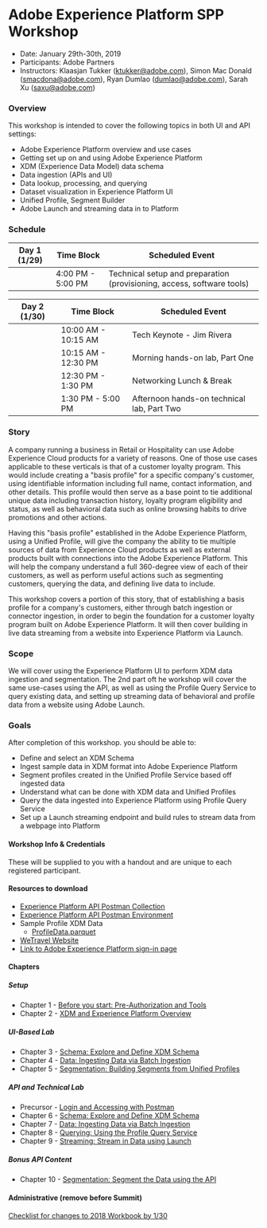 # Adobe Experience Platform SPP Workshop

- Date: January 29th-30th, 2019
- Participants: Adobe Partners
- Instructors: Klaasjan Tukker (ktukker@adobe.com), Simon Mac Donald (smacdona@adobe.com), Ryan Dumlao (dumlao@adobe.com), Sarah Xu (saxu@adobe.com)

### Overview

This workshop is intended to cover the following topics in both UI and API settings:

- Adobe Experience Platform overview and use cases
- Getting set up on and using Adobe Experience Platform
- XDM (Experience Data Model) data schema
- Data ingestion (APIs and UI)
- Data lookup, processing, and querying
- Dataset visualization in Experience Platform UI
- Unified Profile, Segment Builder
- Adobe Launch and streaming data in to Platform

### Schedule

| Day 1 (1/29) | Time Block        | Scheduled Event                                                        |
| ------------ | ----------------- | ---------------------------------------------------------------------- |
|              | 4:00 PM - 5:00 PM | Technical setup and preparation (provisioning, access, software tools) |

| Day 2 (1/30) | Time Block          | Scheduled Event                            |
| ------------ | ------------------- | ------------------------------------------ |
|              | 10:00 AM - 10:15 AM | Tech Keynote - Jim Rivera                  |
|              | 10:15 AM - 12:30 PM | Morning hands-on lab, Part One             |
|              | 12:30 PM - 1:30 PM  | Networking Lunch & Break                   |
|              | 1:30 PM - 5:00 PM   | Afternoon hands-on technical lab, Part Two |

### Story

A company running a business in Retail or Hospitality can use Adobe Experience Cloud products for a variety of reasons. One of those use cases applicable to these verticals is that of a customer loyalty program. This would include creating a "basis profile" for a specific company's customer, using identifiable information including full name, contact information, and other details. This profile would then serve as a base point to tie additional unique data including transaction history, loyalty program eligibility and status, as well as behavioral data such as online browsing habits to drive promotions and other actions.

Having this "basis profile" established in the Adobe Experience Platform, using a Unified Profile, will give the company the ability to tie multiple sources of data from Experience Cloud products as well as external products built with connections into the Adobe Experience Platform. This will help the company understand a full 360-degree view of each of their customers, as well as perform useful actions such as segmenting customers, querying the data, and defining live data to include.

This workshop covers a portion of this story, that of establishing a basis profile for a company's customers, either through batch ingestion or connector ingestion, in order to begin the foundation for a customer loyalty program built on Adobe Experience Platform. It will then cover building in live data streaming from a website into Experience Platform via Launch.

### Scope

We will cover using the Experience Platform UI to perform XDM data ingestion and segmentation. The 2nd part oft he workshop will cover the same use-cases using the API, as well as using the Profile Query Service to query existing data, and setting up streaming data of behavioral and profile data from a website using Adobe Launch.

### Goals

After completion of this workshop. you should be able to:

- Define and select an XDM Schema
- Ingest sample data in XDM format into Adobe Experience Platform
- Segment profiles created in the Unified Profile Service based off ingested data
- Understand what can be done with XDM data and Unified Profiles
- Query the data ingested into Experience Platform using Profile Query Service
- Set up a Launch streaming endpoint and build rules to stream data from a webpage into Platform

#### Workshop Info & Credentials

These will be supplied to you with a handout and are unique to each registered participant.

#### Resources to download

- [Experience Platform API Postman Collection](postman/PlatformSummit.postman_collection.json)
- [Experience Platform API Postman Environment](postman/PlatformSummit.postman_environment.json)
- Sample Profile XDM Data
  - [ProfileData.parquet](data/ProfileDataSample.parquet)
- [WeTravel Website](data/WeTravel-local.zip)
- [Link to Adobe Experience Platform sign-in page](https://platform.adobe.com)

#### Chapters

##### Setup

- Chapter 1 - [Before you start: Pre-Authorization and Tools](chapters/chapter-1.md)
- Chapter 2 - [XDM and Experience Platform Overview](chapters/chapter-2.md)

##### UI-Based Lab

- Chapter 3 - [Schema: Explore and Define XDM Schema](chapters/chapter-3.md)
- Chapter 4 - [Data: Ingesting Data via Batch Ingestion](chapters/chapter-4.md)
- Chapter 5 - [Segmentation: Building Segments from Unified Profiles](chapters/chapter-5.md)

##### API and Technical Lab

- Precursor - [Login and Accessing with Postman](chapters/chapter-6-precursor.md)
- Chapter 6 - [Schema: Explore and Define XDM Schema](chapters/chapter-6.md)
- Chapter 7 - [Data: Ingesting Data via Batch Ingestion](chapters/chapter-7.md)
- Chapter 8 - [Querying: Using the Profile Query Service](chapters/chapter-8.md)
- Chapter 9 - [Streaming: Stream in Data using Launch](chapters/chapter-9.md)

##### Bonus API Content

- Chapter 10 - [Segmentation: Segment the Data using the API](chapters/chapter-10.md)

#### Administrative (remove before Summit)

[Checklist for changes to 2018 Workbook by 1/30](new-layout.md)
